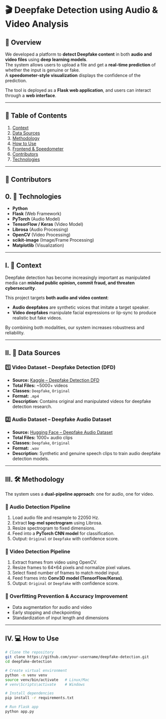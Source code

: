 # 🎬 Deepfake Detection using Audio & Video Analysis

## 📌 Overview
We developed a platform to **detect Deepfake content** in both **audio and video files** using **deep learning models**.  
The system allows users to upload a file and get a **real-time prediction** of whether the input is genuine or fake.  
A **speedometer-style visualization** displays the confidence of the prediction.

The tool is deployed as a **Flask web application**, and users can interact through a **web interface**.

---

## 📑 Table of Contents
1. [Context](#context)  
2. [Data Sources](#data-sources)  
3. [Methodology](#methodology)  
4. [How to Use](#how-to-use)  
5. [Frontend & Speedometer](#frontend--speedometer)  
6. [Contributors](#contributors)  
7. [Technologies](#technologies)  

---

## 🤝 Contributors

## 0. 🚀 Technologies
- **Python**  
- **Flask** (Web Framework)  
- **PyTorch** (Audio Model)  
- **TensorFlow / Keras** (Video Model)  
- **Librosa** (Audio Processing)  
- **OpenCV** (Video Processing)  
- **scikit-image** (Image/Frame Processing)  
- **Matplotlib** (Visualization)  

---

## I. 📖 Context
Deepfake detection has become increasingly important as manipulated media can **mislead public opinion, commit fraud, and threaten cybersecurity**.  

This project targets **both audio and video content**:  
- **Audio deepfakes** are synthetic voices that imitate a target speaker.  
- **Video deepfakes** manipulate facial expressions or lip-sync to produce realistic but fake videos.  

By combining both modalities, our system increases robustness and reliability.

---

## II. 📂 Data Sources

### 1️⃣ Video Dataset – Deepfake Detection (DFD)  
- **Source:** [Kaggle – Deepfake Detection DFD](https://www.kaggle.com/datasets/sanikatiwarekar/deep-fake-detection-dfd-entire-original-dataset)  
- **Total Files:** ~5000+ videos  
- **Classes:** `Deepfake`, `Original`  
- **Format:** `.mp4`  
- **Description:** Contains original and manipulated videos for deepfake detection research.  

### 2️⃣ Audio Dataset – Deepfake Audio Dataset  
- **Source:** [Hugging Face – Deepfake Audio Dataset](https://huggingface.co/datasets/Hemg/Deepfake-Audio-Dataset)  
- **Total Files:** 1000+ audio clips  
- **Classes:** `Deepfake`, `Original`  
- **Format:** `.wav`  
- **Description:** Synthetic and genuine speech clips to train audio deepfake detection models.  

---

## III. 🛠 Methodology
The system uses a **dual-pipeline approach**: one for audio, one for video.

### 🔹 Audio Detection Pipeline
1. Load audio file and resample to 22050 Hz.  
2. Extract **log-mel spectrogram** using Librosa.  
3. Resize spectrogram to fixed dimensions.  
4. Feed into a **PyTorch CNN model** for classification.  
5. Output: `Original` or `Deepfake` with confidence score.  

### 🔹 Video Detection Pipeline
1. Extract frames from video using OpenCV.  
2. Resize frames to 64×64 pixels and normalize pixel values.  
3. Select fixed number of frames to match model input.  
4. Feed frames into **Conv3D model (TensorFlow/Keras)**.  
5. Output: `Original` or `Deepfake` with confidence score.  

### 🔹 Overfitting Prevention & Accuracy Improvement
- Data augmentation for audio and video  
- Early stopping and checkpointing  
- Standardization of input length and dimensions  

---

## IV. 💻 How to Use

```bash
# Clone the repository
git clone https://github.com/your-username/deepfake-detection.git
cd deepfake-detection

# Create virtual environment
python -m venv venv
source venv/bin/activate   # Linux/Mac
# venv\Scripts\activate    # Windows

# Install dependencies
pip install -r requirements.txt

# Run Flask app
python app.py
